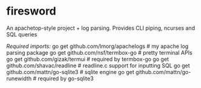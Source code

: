 # firesword
An apachetop-style project + log parsing. Provides CLI piping, ncurses and SQL queries

_Required imports:_
go get github.com/lmorg/apachelogs    # my apache log parsing package
go get github.com/nsf/termbox-go      # pretty terminal APIs
go get github.com/gizak/termui        # required by termbox-go
go get github.com/shavac/readline     # readline.c support for inputting SQL
go get github.com/mattn/go-sqlite3    # sqlite engine
go get github.com/mattn/go-runewidth  # required by go-sqlite3
